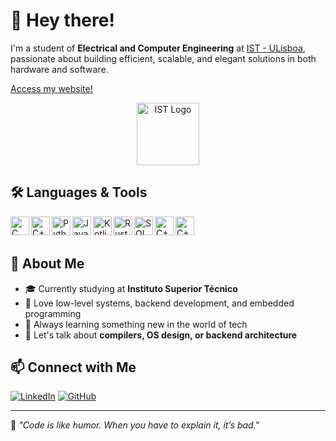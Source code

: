 # 👋 Hey there!

I'm a student of **Electrical and Computer Engineering** at [IST - ULisboa](https://tecnico.ulisboa.pt), passionate about building efficient, scalable, and elegant solutions in both hardware and software.

<a href="https://web.tecnico.ulisboa.pt/guilherme.c.santos/">Access my website!</a>

<p align="center">
  <img src="https://www.ulisboa.pt/sites/default/files/styles/large/public/images/base_image/2024-02/609-44bdcda99aa7720b912d1e262fa8c640.jpg?itok=3Se_A6gy" alt="IST Logo" height="100"/>
</p>

## 🛠️ Languages & Tools

<img align="left" alt="C" width="30px" src="https://cdn.jsdelivr.net/gh/devicons/devicon/icons/c/c-original.svg" />
<img align="left" alt="C++" width="30px" src="https://cdn.jsdelivr.net/gh/devicons/devicon/icons/cplusplus/cplusplus-original.svg" />
<img align="left" alt="Python" width="30px" src="https://cdn.jsdelivr.net/gh/devicons/devicon/icons/python/python-original.svg" />
<img align="left" alt="Java" width="30px" src="https://cdn.jsdelivr.net/gh/devicons/devicon/icons/java/java-original.svg" />
<img align="left" alt="Kotlin" width="30px" src="https://cdn.jsdelivr.net/gh/devicons/devicon/icons/kotlin/kotlin-original.svg" />
<img align="left" alt="Rust" width="30px" src="https://www.rust-lang.org/logos/rust-logo-32x32.png" />
<img align="left" alt="SQL" width="30px" src="https://cdn.jsdelivr.net/gh/devicons/devicon/icons/mysql/mysql-original.svg" />
<img align="left" alt="C++" width="30px" src="https://cdn.jsdelivr.net/gh/devicons/devicon/icons/typescript/typescript-original.svg" />
<img align="left" alt="C++" width="30px" src="https://cdn.jsdelivr.net/gh/devicons/devicon/icons/angular/angular-original.svg" />

<br/><br/>

## 📌 About Me

- 🎓 Currently studying at **Instituto Superior Técnico**
- 🔧 Love low-level systems, backend development, and embedded programming
- 🧠 Always learning something new in the world of tech
- 💬 Let's talk about **compilers, OS design, or backend architecture**

## 📫 Connect with Me

[![LinkedIn](https://img.shields.io/badge/LinkedIn-blue?style=for-the-badge&logo=linkedin&logoColor=white)](https://www.linkedin.com/in/guilhermesantos2003/)
[![GitHub](https://img.shields.io/badge/GitHub-000?style=for-the-badge&logo=github&logoColor=white)](https://github.com/sueco2003)

---

🧠 _"Code is like humor. When you have to explain it, it’s bad."_
